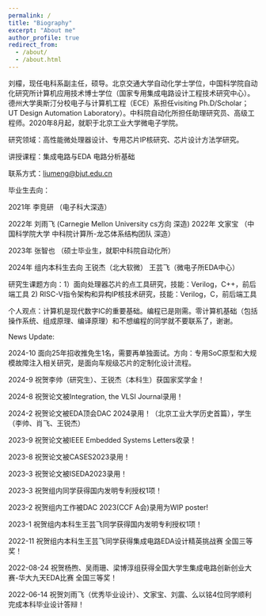 ```yaml
---
permalink: /
title: "Biography"
excerpt: "About me"
author_profile: true
redirect_from: 
  - /about/
  - /about.html
---
```




刘檬，现任电科系副主任，硕导。北京交通大学自动化学士学位，中国科学院自动化研究所计算机应用技术博士学位（国家专用集成电路设计工程技术研究中心）。德州大学奥斯汀分校电子与计算机工程（ECE）系担任visiting Ph.D/Scholar；UT Design Automation Laboratory）。中科院自动化所担任助理研究员、高级工程师。2020年8月起，就职于北京工业大学微电子学院。

研究领域：高性能微处理器设计、专用芯片IP核研究、芯片设计方法学研究。

讲授课程：集成电路与EDA 电路分析基础

联系方式：liumeng@bjut.edu.cn 

毕业生去向：

2021年  李竞研  （电子科大深造）

2022年  刘雨飞   (Carnegie Mellon University cs方向 深造)
2022年  文家宝  （中国科学院大学 中科院计算所-龙芯体系结构团队 深造）

2023年 张智也   （硕士毕业生，就职中科院自动化所）

2024年 组内本科生去向 王锐杰（北大软微） 王芸飞（微电子所EDA中心）


研究生课题方向：1）面向处理器芯片的点工具研究，技能：Verilog，C++，前后端工具  2) RISC-V指令架构和异构IP核技术研究，技能：Verilog，C，前后端工具

个人观点：计算机是现代数字IC的重要基础。编程已是刚需。零计算机基础（包括操作系统、组成原理、编译原理）和不想编程的同学就不要联系了，谢谢。


News Update:

2024-10    面向25年招收推免生1名，需要再单独面试。方向：专用SoC原型和大规模故障注入相关研究，是面向车规级芯片的定制化设计流程。

2024-9     祝贺李帅（研究生）、王锐杰（本科生）获国家奖学金！

2024-8     祝贺论文被Integration, the VLSI Journal录用！

2024-2     祝贺论文被EDA顶会DAC 2024录用！（北京工业大学历史首篇），学生（李帅、肖飞、王锐杰）

2023-9     祝贺论文被IEEE Embedded Systems Letters收录！

2023-8     祝贺论文被CASES2023录用！

2023-3     祝贺论文被ISEDA2023录用！

2023-3     祝贺组内同学获得国内发明专利授权1项！

2023-2     祝贺组内工作被DAC 2023(CCF A会)录用为WIP poster!

2023-1     祝贺组内本科生王芸飞同学获得国内发明专利授权1项！

2022-11    祝贺组内本科生王芸飞同学获得集成电路EDA设计精英挑战赛 全国三等奖！

2022-08-24 祝贺杨煦、吴雨珊、梁博淳组获得全国大学生集成电路创新创业大赛-华大九天EDA比赛 全国三等奖！

2022-06-14 祝贺刘雨飞（优秀毕业设计）、文家宝、刘震、么以铭4位同学顺利完成本科毕业设计答辩！



